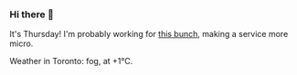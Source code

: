 ### Hi there :wave:

It's Thursday! I'm probably working for [this bunch](https://github.com/kohofinancial), making a service more micro.

Weather in Toronto: fog, at +1°C.
